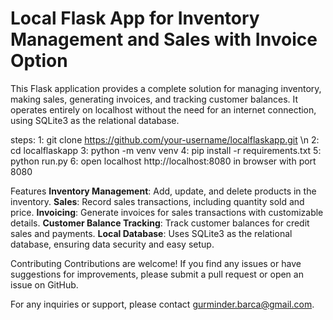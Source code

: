 # Local Flask App for Inventory Management and Sales with Invoice Option

This Flask application provides a complete solution for managing inventory, making sales, generating invoices, and tracking customer balances. It operates entirely on localhost without the need for an internet connection, using SQLite3 as the relational database.

steps:
1: git clone https://github.com/your-username/localflaskapp.git \n
2: cd localflaskapp
3: python -m venv venv
4: pip install -r requirements.txt
5: python run.py
6: open localhost http://localhost:8080 in browser with port 8080

Features
**Inventory Management**: Add, update, and delete products in the inventory.
**Sales**: Record sales transactions, including quantity sold and price.
**Invoicing**: Generate invoices for sales transactions with customizable details.
**Customer Balance Tracking**: Track customer balances for credit sales and payments.
**Local Database**: Uses SQLite3 as the relational database, ensuring data security and easy setup.

Contributing
Contributions are welcome! If you find any issues or have suggestions for improvements, please submit a pull request or open an issue on GitHub.

For any inquiries or support, please contact gurminder.barca@gmail.com.

